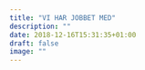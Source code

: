 ```yaml
---
title: "VI HAR JOBBET MED"
description: ""
date: 2018-12-16T15:31:35+01:00
draft: false
image: ""
---
```


